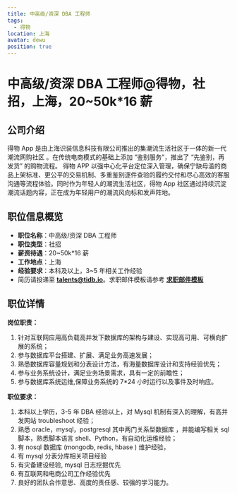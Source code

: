 ```yaml
---
title: 中高级/资深 DBA 工程师
tags:
  - 得物
location: 上海
avatar: dewu
position: true
---
```


# 中高级/资深 DBA 工程师@得物，社招，上海，20~50k\*16 薪

## 公司介绍

得物 App 是由上海识装信息科技有限公司推出的集潮流生活社区于一体的新一代潮流网购社区 。在传统电商模式的基础上添加 “鉴别服务”，推出了 “先鉴别，再发货” 的购物流程。 得物 APP 以强中心化平台定位深入管理，确保宁缺毋滥的商品上架标准、更公平的交易机制、多重鉴别逐件查验的履约交付和尽心高效的客服沟通等流程体验。同时作为年轻⼈的潮流生活社区，得物 App 社区通过持续沉淀潮流话题内容，正在成为年轻用户的潮流风向标和发声阵地。

## 职位信息概览

- **职位名称**：中高级/资深 DBA 工程师
- **职位类型**：社招
- **薪资待遇**：20~50k\*16 薪
- **工作地点**：上海
- **经验要求**：本科及以上，3~5 年相关工作经验
- 简历请投递至 <a mailto="talents@tidb.io">**talents@tidb.io**</a>。求职邮件模板请参考 **[求职邮件模板](https://asktug.com/t/topic/62932)**

## 职位详情

**岗位职责：**

1. 针对互联网应用高负载高并发下数据库的架构与建设、实现高可用、可横向扩展的系统；
2. 参与数据库平台搭建、扩展、满足业务高速发展；
3. 熟悉数据库容量规划和分表设计方法，有海量数据库设计和支持经验优先；
4. 参与业务系统设计，满足业务场景需求，具有一定的前瞻性；
5. 参与数据库系统运维,保障业务系统的 7\*24 小时运行以及事件及时响应。

**职位要求：**

1. 本科以上学历，3-5 年 DBA 经验以上，对 Mysql 机制有深入的理解，有高并发网站 troubleshoot 经验；
2. 熟悉 oracle，mysql，postgresql 其中两门关系型数据库 ，并能编写相关 sql 脚本，熟悉脚本语言 shell、Python，有自动化运维经验；
3. 有 nosql 数据库 (mongodb, redis, hbase ) 维护经验，
4. 有 mysql 分表分库相关项目经验
5. 有灾备建设经验, mysql 日志挖掘优先
6. 有互联网和电商公司工作经验优先
7. 良好的团队合作意思、高度的责任感、较强的学习能力。
